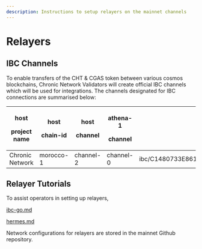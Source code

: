 ```yaml
---
description: Instructions to setup relayers on the mainnet channels
---
```


# Relayers

## IBC Channels

To enable transfers of the CHT & CGAS token between various cosmos blockchains, Chronic Network Validators will create official IBC channels which will be used for integrations. The channels designated for IBC connections are summarised below:

| <p>host</p><p>project name</p> | <p>host</p><p>chain-id</p> | <p>host </p><p>channel</p> | <p>athena-1</p><p>channel</p> | <p>CHT Token<br>IBC address on host network</p>                     | <p>CGAS Token<br>IBC address on host network</p> 
| -------- | -------------------------- | -------------------------- | --------------------------- | -------------------------------------------------------------------- | ----------------- | 
| Chronic Network | morocco-1          | channel-2                        | channel-0                   | ibc/C1480733E861CF816540E7F7B2807AC44CD9E3DE39B4CD09A357254731538A7E | ibc/8C1AF6C95980C3762E1ADFCA64F9C50C1A436FF482865FD7EE2F81ADF993340B|




## Relayer Tutorials

To assist operators in setting up relayers,


[ibc-go.md](ibc-go.md)

[hermes.md](hermes.md)

Network configurations for relayers are stored in the mainnet Github repository.
